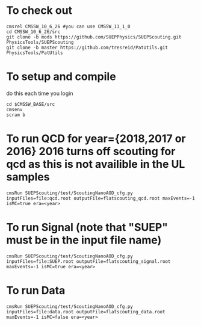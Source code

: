 # To check out
```
cmsrel CMSSW_10_6_26 #you can use CMSSW_11_1_0
cd CMSSW_10_6_26/src
git clone -b mods https://github.com/SUEPPhysics/SUEPScouting.git PhysicsTools/SUEPScouting
git clone -b master https://github.com/tresreid/PatUtils.git PhysicsTools/PatUtils
```

# To setup and compile
do this each time you login
```
cd $CMSSW_BASE/src
cmsenv
scram b
```

# To run QCD for year={2018,2017 or 2016} 2016 turns off scouting for qcd as this is not availible in the UL samples
```
cmsRun SUEPScouting/test/ScoutingNanoAOD_cfg.py inputFiles=file:qcd.root outputFile=flatscouting_qcd.root maxEvents=-1 isMC=true era=<year>
```
# To run Signal (note that "SUEP" must be in the input file name)
```
cmsRun SUEPScouting/test/ScoutingNanoAOD_cfg.py inputFiles=file:SUEP.root outputFile=flatscouting_signal.root maxEvents=-1 isMC=true era=<year>
```
# To run Data
```
cmsRun SUEPScouting/test/ScoutingNanoAOD_cfg.py inputFiles=file:data.root outputFile=flatscouting_data.root maxEvents=-1 isMC=false era=<year>
```
